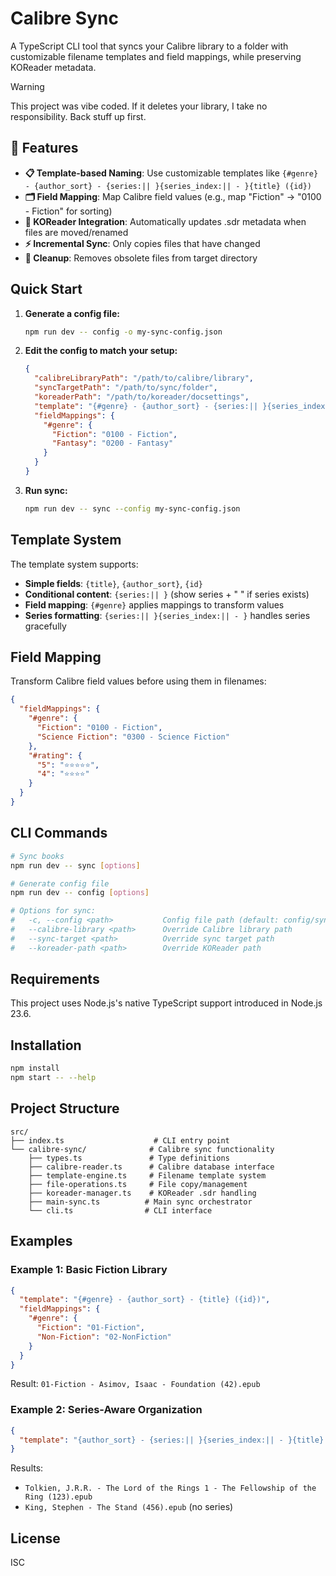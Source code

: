 # Calibre Sync

A TypeScript CLI tool that syncs your Calibre library to a folder with customizable filename templates and field mappings, while preserving KOReader metadata.

> [!Warning]
> This project was vibe coded. If it deletes your library, I take no responsibility. Back stuff up first.

## 🚀 Features

- **📋 Template-based Naming**: Use customizable templates like `{#genre} - {author_sort} - {series:|| }{series_index:|| - }{title} ({id})`
- **🗂️ Field Mapping**: Map Calibre field values (e.g., map "Fiction" → "0100 - Fiction" for sorting)
- **🔄 KOReader Integration**: Automatically updates .sdr metadata when files are moved/renamed
- **⚡ Incremental Sync**: Only copies files that have changed
- **🧹 Cleanup**: Removes obsolete files from target directory

## Quick Start

1. **Generate a config file:**
   ```bash
   npm run dev -- config -o my-sync-config.json
   ```

2. **Edit the config to match your setup:**
   ```json
   {
     "calibreLibraryPath": "/path/to/calibre/library",
     "syncTargetPath": "/path/to/sync/folder",
     "koreaderPath": "/path/to/koreader/docsettings",
     "template": "{#genre} - {author_sort} - {series:|| }{series_index:|| - }{title} ({id})",
     "fieldMappings": {
       "#genre": {
         "Fiction": "0100 - Fiction",
         "Fantasy": "0200 - Fantasy"
       }
     }
   }
   ```

3. **Run sync:**
   ```bash
   npm run dev -- sync --config my-sync-config.json
   ```

## Template System

The template system supports:
- **Simple fields**: `{title}`, `{author_sort}`, `{id}`
- **Conditional content**: `{series:|| }` (show series + " " if series exists)
- **Field mapping**: `{#genre}` applies mappings to transform values
- **Series formatting**: `{series:|| }{series_index:|| - }` handles series gracefully

## Field Mapping

Transform Calibre field values before using them in filenames:

```json
{
  "fieldMappings": {
    "#genre": {
      "Fiction": "0100 - Fiction",
      "Science Fiction": "0300 - Science Fiction"
    },
    "#rating": {
      "5": "⭐⭐⭐⭐⭐",
      "4": "⭐⭐⭐⭐"
    }
  }
}
```

## CLI Commands

```bash
# Sync books
npm run dev -- sync [options]

# Generate config file  
npm run dev -- config [options]

# Options for sync:
#   -c, --config <path>           Config file path (default: config/sync-config.json)
#   --calibre-library <path>      Override Calibre library path
#   --sync-target <path>          Override sync target path
#   --koreader-path <path>        Override KOReader path
```

## Requirements

This project uses Node.js's native TypeScript support introduced in Node.js 23.6. 

## Installation

```bash
npm install
npm start -- --help
```

## Project Structure
```
src/
├── index.ts                    # CLI entry point
└── calibre-sync/              # Calibre sync functionality
    ├── types.ts               # Type definitions
    ├── calibre-reader.ts      # Calibre database interface
    ├── template-engine.ts     # Filename template system
    ├── file-operations.ts     # File copy/management
    ├── koreader-manager.ts    # KOReader .sdr handling
    ├── main-sync.ts          # Main sync orchestrator
    └── cli.ts                # CLI interface
```

## Examples

### Example 1: Basic Fiction Library
```json
{
  "template": "{#genre} - {author_sort} - {title} ({id})",
  "fieldMappings": {
    "#genre": {
      "Fiction": "01-Fiction",
      "Non-Fiction": "02-NonFiction"
    }
  }
}
```
Result: `01-Fiction - Asimov, Isaac - Foundation (42).epub`

### Example 2: Series-Aware Organization  
```json
{
  "template": "{author_sort} - {series:|| }{series_index:|| - }{title} ({id})"
}
```
Results:
- `Tolkien, J.R.R. - The Lord of the Rings 1 - The Fellowship of the Ring (123).epub`
- `King, Stephen - The Stand (456).epub` (no series)

## License

ISC
